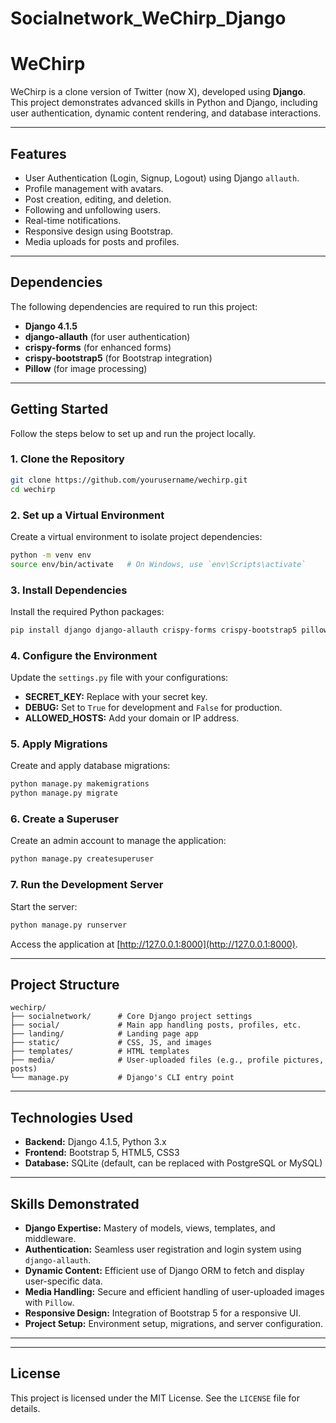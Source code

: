 # Socialnetwork_WeChirp_Django

# WeChirp

WeChirp is a clone version of Twitter (now X), developed using **Django**. This project demonstrates advanced skills in Python and Django, including user authentication, dynamic content rendering, and database interactions. 

---

## Features

- User Authentication (Login, Signup, Logout) using Django `allauth`.
- Profile management with avatars.
- Post creation, editing, and deletion.
- Following and unfollowing users.
- Real-time notifications.
- Responsive design using Bootstrap.
- Media uploads for posts and profiles.

---

## Dependencies

The following dependencies are required to run this project:

- **Django 4.1.5**  
- **django-allauth** (for user authentication)  
- **crispy-forms** (for enhanced forms)  
- **crispy-bootstrap5** (for Bootstrap integration)  
- **Pillow** (for image processing)  

---

## Getting Started

Follow the steps below to set up and run the project locally.

### 1. Clone the Repository
```bash
git clone https://github.com/yourusername/wechirp.git
cd wechirp
```

### 2. Set up a Virtual Environment

Create a virtual environment to isolate project dependencies:
```bash
python -m venv env
source env/bin/activate   # On Windows, use `env\Scripts\activate`
```

### 3. Install Dependencies

Install the required Python packages:
```bash
pip install django django-allauth crispy-forms crispy-bootstrap5 pillow
```

### 4. Configure the Environment

Update the `settings.py` file with your configurations:

- **SECRET_KEY:** Replace with your secret key.
- **DEBUG:** Set to `True` for development and `False` for production.
- **ALLOWED_HOSTS:** Add your domain or IP address.

### 5. Apply Migrations

Create and apply database migrations:
```bash
python manage.py makemigrations
python manage.py migrate
```

### 6. Create a Superuser

Create an admin account to manage the application:
```bash
python manage.py createsuperuser
```

### 7. Run the Development Server

Start the server:
```bash
python manage.py runserver
```

Access the application at [http://127.0.0.1:8000](http://127.0.0.1:8000).

---

## Project Structure

```
wechirp/
├── socialnetwork/      # Core Django project settings
├── social/             # Main app handling posts, profiles, etc.
├── landing/            # Landing page app
├── static/             # CSS, JS, and images
├── templates/          # HTML templates
├── media/              # User-uploaded files (e.g., profile pictures, posts)
└── manage.py           # Django's CLI entry point
```

---

## Technologies Used

- **Backend:** Django 4.1.5, Python 3.x
- **Frontend:** Bootstrap 5, HTML5, CSS3
- **Database:** SQLite (default, can be replaced with PostgreSQL or MySQL)

---

## Skills Demonstrated

- **Django Expertise:** Mastery of models, views, templates, and middleware.
- **Authentication:** Seamless user registration and login system using `django-allauth`.
- **Dynamic Content:** Efficient use of Django ORM to fetch and display user-specific data.
- **Media Handling:** Secure and efficient handling of user-uploaded images with `Pillow`.
- **Responsive Design:** Integration of Bootstrap 5 for a responsive UI.
- **Project Setup:** Environment setup, migrations, and server configuration.

---


---

## License

This project is licensed under the MIT License. See the `LICENSE` file for details.
